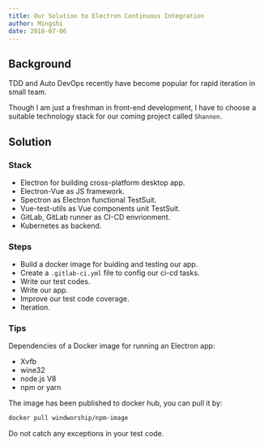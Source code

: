 ```yaml
---
title: Our Solution to Electron Continuous Integration
author: Mingshi
date: 2018-07-06
---
```


## Background

TDD and Auto DevOps recently have become popular for rapid iteration in small team.

Though I am just a freshman in front-end development, I have to choose a suitable technology stack for our coming project called `Shannon`.

## Solution

### Stack

- Electron for building cross-platform desktop app.
- Electron-Vue as JS framework.
- Spectron as Electron functional TestSuit.
- Vue-test-utils as Vue components unit TestSuit.
- GitLab, GitLab runner as CI-CD envrionment.
- Kubernetes as backend.

### Steps

- Build a docker image for buiding and testing our app.
- Create a `.gitlab-ci.yml` file to config our ci-cd tasks.
- Write our test codes.
- Write our app.
- Improve our test code coverage.
- Iteration.

### Tips

Dependencies of a Docker image for running an Electron app:

- Xvfb
- wine32
- node.js V8
- npm or yarn

The image has been published to docker hub, you can pull it by:

```bash
docker pull windworship/npm-image
```

Do not catch any exceptions in your test code.

